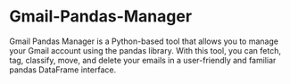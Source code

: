 # Gmail-Pandas-Manager
Gmail Pandas Manager is a Python-based tool that allows you to manage your Gmail account using the pandas library. With this tool, you can fetch, tag, classify, move, and delete your emails in a user-friendly and familiar pandas DataFrame interface.
